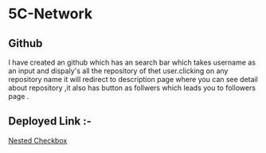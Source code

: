 # 5C-Network
## Github
<p>I have created an github which has an search bar which takes username as an input and dispaly's all the repository of thet user.clicking on any repository name it will redirect to description page where you can see detail about repository ,it also has button as follwers which leads you to followers page .
</p>

## Deployed Link :- 
<a href='https://5c-network-github-bc17b9.netlify.app/' target='_blank'>Nested Checkbox</a>
